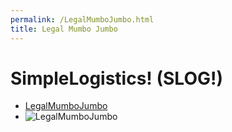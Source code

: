```yaml
---
permalink: /LegalMumboJumbo.html
title: Legal Mumbo Jumbo
---
```


<!--
LegalMumboJumbo.md v1.0.3.0
SimpleLogistics! (SLOG!)
created: 01 Feb 2022
updated: 07 Mar 2022
-->

# SimpleLogistics! (SLOG!)

* [LegalMumboJumbo](/LegalMumboJumbo/License.htm)
* ![LegalMumboJumbo](/LegalMumboJumbo/FORUM-01.png)
<!-- * ![LegalMumboJumbo](/LegalMumboJumbo/Forum-Beale-explicit-permission) -->

<!-- this file CC BY-NC-ND 3.0 Unported by zer0Kerbal -->
